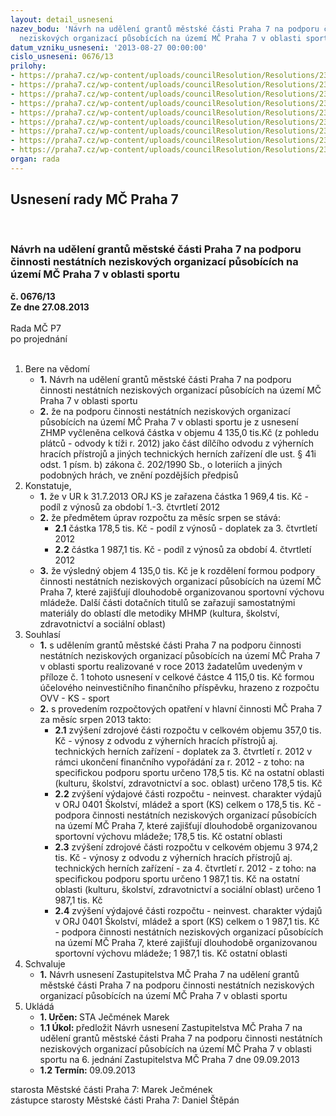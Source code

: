 ```yaml
---
layout: detail_usneseni
nazev_bodu: 'Návrh na udělení grantů městské části Praha 7 na podporu činnosti nestátních
  neziskových organizací působících na území MČ Praha 7 v oblasti sportu '
datum_vzniku_usneseni: '2013-08-27 00:00:00'
cislo_usneseni: 0676/13
prilohy:
- https://praha7.cz/wp-content/uploads/councilResolution/Resolutions/23705/44-13-navrh_udeleni_grantu_na_podporu_sportovni_cinnosti_2013_priloha_c_1_zmc_praha_7.xls
- https://praha7.cz/wp-content/uploads/councilResolution/Resolutions/23705/44-13-z4_udeleni_grantu_na_podporu_sportovni_cinnosti_ofi.doc
- https://praha7.cz/wp-content/uploads/councilResolution/Resolutions/23705/44-13-usneseni_r_0528_13_vyhlaseni_grantu_na_podporu_sportovni_cinnosti.doc
- https://praha7.cz/wp-content/uploads/councilResolution/Resolutions/23705/44-13-usnesen%c3%ad_zastupitelstva_hmp_21_3_2013_ucelove_urceni_prijmu_hmp_z_hazardu.pdf
- https://praha7.cz/wp-content/uploads/councilResolution/Resolutions/23705/44-13-zhmp_22_3_1969400_tis_priloha_material.pdf
- https://praha7.cz/wp-content/uploads/councilResolution/Resolutions/23705/44-13-zhmp_30_2_178500_tis_priloha_material.pdf
- https://praha7.cz/wp-content/uploads/councilResolution/Resolutions/23705/44-13-zhmp_30_8_1987100_tis_priloha_material.pdf
- https://praha7.cz/wp-content/uploads/councilResolution/Resolutions/23705/44-13-usneseni_r_612_06_08_2013_178_tis.doc
- https://praha7.cz/wp-content/uploads/councilResolution/Resolutions/23705/44-13-zapis_gks_14_08_2013_sken_podpis.pdf
organ: rada
---
```

<div id="ucUsn_pList" class="usn">
	<span><h2>Usnesení rady MČ Praha 7 </h2>
<br></span><div class="standBody">
<span><h3>Návrh na udělení grantů městské části Praha 7 na podporu činnosti nestátních neziskových organizací působících na území MČ Praha 7 v oblasti sportu </h3></span><div class="center">
		<strong>č. 0676/13</strong><br>
	</div>
<div class="center">
		<strong>Ze dne 27.08.2013</strong><br><br>
	</div>Rada MČ P7<br> po projednání<br><br><ol>
<li>Bere na vědomí<ul>
<li>
<strong>1.</strong> Návrh na udělení grantů městské části Praha 7 na podporu činnosti nestátních neziskových organizací působících na území MČ Praha 7 v oblasti sportu </li>
<li>
<strong>2.</strong> že na podporu činnosti nestátních neziskových organizací působících na území MČ Praha 7 v oblasti sportu je z usnesení ZHMP vyčleněna celková částka v objemu 4 135,0 tis.Kč (z pohledu plátců - odvody k tíži r. 2012)  jako část dílčího odvodu z výherních hracích přístrojů a jiných technických herních zařízení dle ust. § 41i odst. 1 písm. b) zákona č. 202/1990 Sb., o loteriích a jiných podobných hrách, ve znění pozdějších předpisů</li>
</ul>
</li>
<li>Konstatuje,<ul>
<li>
<strong>1.</strong> že v UR k 31.7.2013 ORJ KS je zařazena částka 1 969,4 tis. Kč - podíl z výnosů za období 1.-3. čtvrtletí 2012</li>
<li>
<strong>2.</strong> že předmětem úprav rozpočtu za měsíc srpen se stává:<ul>
<li>
<strong>2.1</strong> částka 178,5 tis. Kč - podíl z výnosů - doplatek za 3. čtvrtletí 2012</li>
<li>
<strong>2.2</strong> částka 1 987,1 tis. Kč - podíl z výnosů za období 4. čtvrtletí 2012</li>
</ul>
</li>
<li>
<strong>3.</strong> že výsledný objem 4 135,0 tis. Kč je k rozdělení formou podpory činnosti nestátních neziskových organizací působících na území MČ Praha 7, které zajišťují dlouhodobě organizovanou sportovní výchovu mládeže. Další části dotačních titulů se zařazují samostatnými materiály do oblastí dle metodiky MHMP (kultura, školství, zdravotnictví a sociální oblast)    </li>
</ul>
</li>
<li>Souhlasí<ul>
<li>
<strong>1.</strong> s udělením grantů městské části Praha 7 na podporu činnosti nestátních neziskových organizací působících na území MČ Praha 7 v oblasti sportu realizované v roce 2013 žadatelům uvedeným v příloze č. 1 tohoto usnesení  v celkové částce 4 115,0  tis. Kč formou účelového neinvestičního finančního příspěvku, hrazeno z rozpočtu OVV - KS - sport</li>
<li>
<strong>2.</strong> s provedením  rozpočtových opatření v hlavní činnosti MČ Praha 7 za měsíc srpen 2013 takto:<ul>
<li>
<strong>2.1</strong> zvýšení zdrojové části rozpočtu v celkovém objemu 357,0 tis. Kč - výnosy  z odvodu z výherních hracích přístrojů aj. technických herních zařízení - doplatek za 3. čtvrtletí r. 2012 v rámci ukončení finančního vypořádání  za r. 2012 - z toho: na specifickou podporu sportu určeno                          178,5 tis. Kč na ostatní oblasti  (kulturu, školství, zdravotnictví a soc. oblast) určeno   178,5 tis. Kč</li>
<li>
<strong>2.2</strong> zvýšení výdajové části rozpočtu - neinvest. charakter výdajů v ORJ 0401 Školství, mládež a sport (KS) celkem o 178,5 tis. Kč - podpora činnosti nestátních neziskových organizací působících na území MČ Praha 7, které zajišťují dlouhodobě organizovanou sportovní výchovu mládeže;  178,5 tis. Kč ostatní oblasti</li>
<li>
<strong>2.3</strong> zvýšení zdrojové části rozpočtu v celkovém objemu 3 974,2 tis. Kč - výnosy z odvodu z výherních hracích přístrojů aj. technických herních zařízení -  za 4. čtvrtletí r. 2012 - z toho: na specifickou podporu sportu určeno                               1 987,1 tis. Kč na ostatní oblasti (kulturu, školství, zdravotnictví a sociální oblast) určeno 1 987,1 tis. Kč </li>
<li>
<strong>2.4</strong> zvýšení výdajové části rozpočtu - neinvest. charakter výdajů v ORJ 0401 Školství, mládež a sport (KS) celkem o 1 987,1 tis. Kč - podpora činnosti nestátních neziskových organizací působících na území MČ Praha 7,  které zajišťují dlouhodobě organizovanou sportovní výchovu mládeže;  1 987,1 tis. Kč ostatní oblasti   </li>
</ul>
</li>
</ul>
</li>
<li>Schvaluje<ul><li>
<strong>1.</strong> Návrh usnesení Zastupitelstva MČ Praha 7 na udělení grantů městské části  Praha 7 na podporu činnosti nestátních neziskových organizací působících  na území MČ Praha 7 v oblasti sportu        </li></ul>
</li>
<li>Ukládá<ul>
<li>
<strong>1. Určen: </strong>STA Ječmének Marek</li>
<li>
<strong>1.1 Úkol: </strong>předložit Návrh usnesení Zastupitelstva MČ Praha 7 na udělení grantů městské části Praha 7 na podporu činnosti nestátních neziskových organizací působících na území MČ Praha 7 v oblasti sportu na 6. jednání Zastupitelstva MČ Praha 7 dne 09.09.2013</li>
<li>
<strong>1.2 Termín: </strong>09.09.2013</li>
</ul>
</li>
</ol>starosta Městské části Praha 7: Marek Ječmének<br>zástupce starosty Městské části Praha 7: Daniel Štěpán 
</div>
</div>